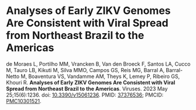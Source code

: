 # Analyses of Early ZIKV Genomes Are Consistent with Viral Spread from Northeast Brazil to the Americas

de Moraes L, Portilho MM, Vrancken B, Van den Broeck F, Santos LA, Cucco M, Tauro LB, Kikuti M, Silva MMO, Campos GS, Reis MG, Barral A, Barral-Netto M, Boaventura VS, Vandamme AM, Theys K, Lemey P, Ribeiro GS, Khouri R. **Analyses of Early ZIKV Genomes Are Consistent with Viral Spread from Northeast Brazil to the Americas**. Viruses. 2023 May 25;15(6):1236. doi: [10.3390/v15061236](https://doi.org/10.3390/v15061236). PMID: [37376536](https://pubmed.ncbi.nlm.nih.gov/37376536/); PMCID: [PMC10301521](https://pmc.ncbi.nlm.nih.gov/articles/PMC10301521/).

